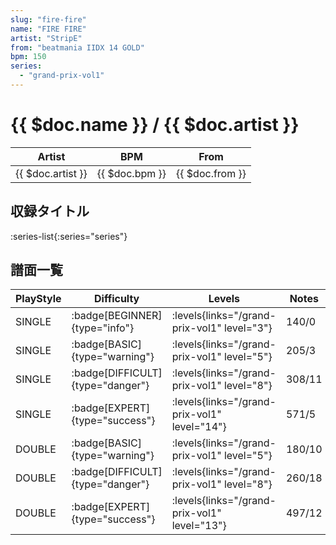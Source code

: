 ```yaml
---
slug: "fire-fire"
name: "FIRE FIRE"
artist: "StripE"
from: "beatmania IIDX 14 GOLD"
bpm: 150
series:
  - "grand-prix-vol1"
---
```


# {{ $doc.name }} / {{ $doc.artist }}

|Artist|BPM|From|
|------|---|----|
|{{ $doc.artist }}|{{ $doc.bpm }}|{{ $doc.from }}|

## 収録タイトル

:series-list{:series="series"}

## 譜面一覧

|PlayStyle|Difficulty|Levels|Notes|Movie|
|---------|----------|------|-----|-----|
|SINGLE| :badge[BEGINNER]{type="info"}| :levels{links="/grand-prix-vol1" level="3"}|140/0||
|SINGLE| :badge[BASIC]{type="warning"}| :levels{links="/grand-prix-vol1" level="5"}|205/3||
|SINGLE| :badge[DIFFICULT]{type="danger"}| :levels{links="/grand-prix-vol1" level="8"}|308/11||
|SINGLE| :badge[EXPERT]{type="success"}| :levels{links="/grand-prix-vol1" level="14"}|571/5||
|DOUBLE| :badge[BASIC]{type="warning"}| :levels{links="/grand-prix-vol1" level="5"}|180/10||
|DOUBLE| :badge[DIFFICULT]{type="danger"}| :levels{links="/grand-prix-vol1" level="8"}|260/18||
|DOUBLE| :badge[EXPERT]{type="success"}| :levels{links="/grand-prix-vol1" level="13"}|497/12||
